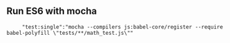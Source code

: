 ## Run ES6 with mocha
```
     "test:single":"mocha --compilers js:babel-core/register --require babel-polyfill \"tests/**/math_test.js\""
```